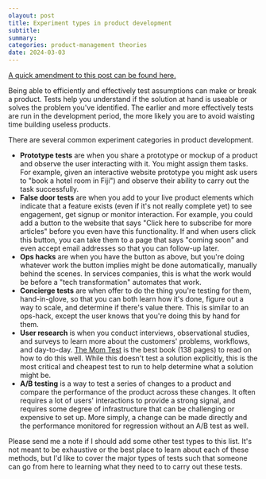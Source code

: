 ```yaml
---
olayout: post
title: Experiment types in product development
subtitle:
summary:
categories: product-management theories
date: 2024-03-03
---
```


[A quick amendment to this post can be found here.](/p/experiment-types-in-product-development-ii/)

Being able to efficiently and effectively test assumptions can make or break a product. Tests help you understand if the solution at hand is useable or solves the problem you've identified. The earlier and more effectively tests are run in the development period, the more likely you are to avoid waisting time building useless products.

There are several common experiment categories in product development.

- **Prototype tests** are when you share a prototype or mockup of a product and observe the user interacting with it. You might assign them tasks. For example, given an interactive website prototype you might ask users to "book a hotel room in Fiji") and observe their ability to carry out the task successfully.
- **False door tests** are when you add to your live product elements which indicate that a feature exists (even if it's not really complete yet) to see engagement, get signup or monitor interaction. For example, you could add a button to the website that says "Click here to subscribe for more articles" before you even have this functionality. If and when users click this button, you can take them to a page that says "coming soon" and even accept email addresses so that you can follow-up later.
- **Ops hacks** are when you have the button as above, but you're doing whatever work the button implies might be done automatically, manually behind the scenes. In services companies, this is what the work would be before  a "tech transformation" automates that work.
- **Concierge tests** are when offer to do the thing you're testing for them, hand-in-glove, so that you can both learn how it's done, figure out a way to scale, and determine if there's value there. This is similar to an ops-hack, except the user knows that you're doing this by hand for them.
- **User research** is when you conduct interviews, observational studies, and surveys to learn more about the customers' problems, workflows, and day-to-day. [The Mom Test](https://www.momtestbook.com/) is the best book (138 pages) to read on how to do this well. While this doesn't test a solution explicitly, this is the most critical and cheapest test to run to help determine what a solution might be.
- **A/B testing** is a way to test a series of changes to a product and compare the performance of the product across these changes. It often requires a lot of users' interactions to provide a strong signal, and requires some degree of infrastructure that can be challenging or expensive to set up. More simply, a change can be made directly and the performance monitored for regression without an A/B test as well.

Please send me a note if I should add some other test types to this list. It's not meant to be exhaustive or the best place to learn about each of these methods, but I'd like to cover the major types of tests such that someone can go from here to learning what they need to to carry out these tests.
